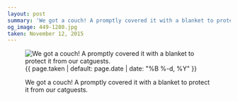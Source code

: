 ```yaml
---
layout: post
summary: 'We got a couch! A promptly covered it with a blanket to protect it from our catguests.'
og_image: 449-1280.jpg
taken: November 12, 2015
---
```


<figure class="post" data-src="{{ site.assets_url }}/{{ page.og_image }}" data-sub-html='#caption-{{ page.id | remove_first: "/" }}'>
<img alt="We got a couch! A promptly covered it with a blanket to protect it from our catguests." sizes="(min-width: 700px) 50vw, calc(100vw - 2rem)" src="{{ site.assets_url }}/449-640.jpg" srcset="{{ site.assets_url }}/449-1280.jpg 1280w, {{ site.assets_url }}/449-960.jpg 960w, {{ site.assets_url }}/449-640.jpg 640w, {{ site.assets_url }}/449-320.jpg 320w"/>
<figcaption id='caption-{{ page.id | remove_first: "/" }}'>
<time>{{ page.taken | default: page.date | date: "%B %-d, %Y" }}</time>
<p>We got a couch! A promptly covered it with a blanket to protect it from our catguests.</p>
</figcaption>
</figure>

